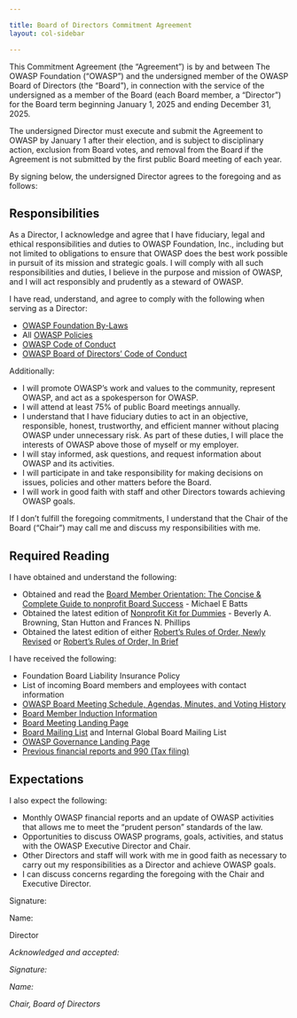 ```yaml
---

title: Board of Directors Commitment Agreement
layout: col-sidebar

---
```


This Commitment Agreement (the “Agreement”) is by and between The OWASP Foundation (“OWASP”) and the undersigned member of the OWASP Board of Directors (the “Board”), in connection with the service of the undersigned as a member of the Board (each Board member, a “Director”) for the Board term beginning January 1, 2025 and ending December 31, 2025.

The undersigned Director must execute and submit the Agreement to OWASP by January 1 after their election, and is subject to disciplinary action, exclusion from Board votes, and removal from the Board if the Agreement is not submitted by the first public Board meeting of each year.

By signing below, the undersigned Director agrees to the foregoing and as follows:

## Responsibilities

As a Director, I acknowledge and agree that I have fiduciary, legal and ethical responsibilities and duties to OWASP Foundation, Inc., including but not limited to obligations to ensure that OWASP does the best work possible in pursuit of its mission and strategic goals. I will comply with all such responsibilities and duties, I believe in the purpose and mission of OWASP, and I will act responsibly and prudently as a steward of OWASP.

I have read, understand, and agree to comply with the following when serving as a Director:

- [OWASP Foundation By-Laws](https://policy.owasp.org/legal/bylaws)
- All [OWASP Policies](https://policy.owasp.org/)
- [OWASP Code of Conduct](https://policy.owasp.org/operational/code-of-conduct)
- [OWASP Board of Directors’ Code of Conduct](https://policy.owasp.org/operational/board-code-of-conduct)

Additionally:

- I will promote OWASP’s work and values to the community, represent OWASP, and act as a spokesperson for OWASP.
- I will attend at least 75% of public Board meetings annually.
- I understand that I have fiduciary duties to act in an objective, responsible, honest, trustworthy, and efficient manner without placing OWASP under unnecessary risk. As part of these duties, I will place the interests of OWASP above those of myself or my employer.
- I will stay informed, ask questions, and request information about OWASP and its activities.
- I will participate in and take responsibility for making decisions on issues, policies and other matters before the Board.
- I will work in good faith with staff and other Directors towards achieving OWASP goals.

If I don’t fulfill the foregoing commitments, I understand that the Chair of the Board (“Chair”) may call me and discuss my responsibilities with me.

## Required Reading

I have obtained and understand the following:

- Obtained and read the [Board Member Orientation: The Concise & Complete Guide to nonprofit Board Success](https://a.co/d/dhHkNFX) - Michael E Batts
- Obtained the latest edition of [Nonprofit Kit for Dummies](https://a.co/d/9kWAAyX) - Beverly A. Browning, Stan Hutton and Frances N. Phillips
- Obtained the latest edition of either [Robert’s Rules of Order, Newly Revised](https://a.co/d/azFXSaE) or [Robert’s Rules of Order, In Brief](https://a.co/d/4ABYfe7)

I have received the following:

- Foundation Board Liability Insurance Policy
- List of incoming Board members and employees with contact information
- [OWASP Board Meeting Schedule, Agendas, Minutes, and Voting History](https://owasp.org/www-board/)
- [Board Member Induction Information](https://owasp.org/www-board/#div-induction)
- [Board Meeting Landing Page](https://owasp.org/www-board)
- [Board Mailing List](https://groups.google.com/a/owasp.org/g/global-board) and Internal Global Board Mailing List
- [OWASP Governance Landing Page](https://owasp.org/governance)
- [Previous financial reports and 990 (Tax filing)](https://owasp.org/finance/)

## Expectations

I also expect the following:

- Monthly OWASP financial reports and an update of OWASP activities that allows me to meet the “prudent person” standards of the law.
- Opportunities to discuss OWASP programs, goals, activities, and status with the OWASP Executive Director and Chair.
- Other Directors and staff will work with me in good faith as necessary to carry out my responsibilities as a Director and achieve OWASP goals.
- I can discuss concerns regarding the foregoing with the Chair and Executive Director.

Signature:

Name:

Director

_Acknowledged and accepted:_

_Signature:_


_Name:_

_Chair, Board of Directors_
